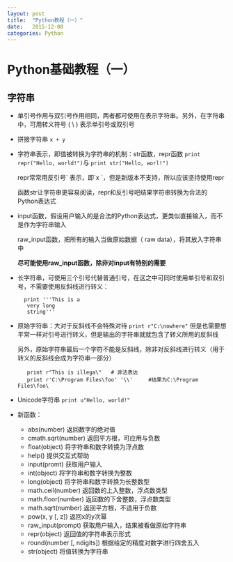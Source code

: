 ```yaml
---
layout: post
title:  "Python教程（一）"
date:   2015-12-08
categories: Python
---
```


# Python基础教程（一）

## 字符串

- 单引号作用与双引号作用相同，两者都可使用在表示字符串。另外，在字符串中，可用转义符号 ( \\ ) 表示单引号或双引号

- 拼接字符串 `x + y` 

- 字符串表示，即值被转换为字符串的机制：str函数，repr函数   `print repr("Hello, world!")`与 `print str("Hello, worl!")`  

    repr常常用反引号\` 表示，即\`x \`，但是新版本不支持，所以应该坚持使用repr
    
    函数str让字符串更容易阅读，repr和反引号吧结果字符串转换为合法的Python表达式
    
- input函数，假设用户输入的是合法的Python表达式，更类似直接输入，而不是作为字符串输入

    raw_input函数，把所有的输入当做原始数据（ raw data），将其放入字符串中
    
    **尽可能使用raw_input函数，除非对input有特别的需要**
    
- 长字符串，可使用三个引号代替普通引号，在这之中可同时使用单引号和双引号，不需要使用反斜线进行转义：

        print '''This is a 
         very long
         string'''
         
- 原始字符串：大对于反斜线不会特殊对待    `print r"C:\nowhere"`   但是也需要想平常一样对引号进行转义，但是输出的字符串就就包含了转义所用的反斜线         

    另外，原始字符串最后一个字符不能是反斜线，除非对反斜线进行转义（用于转义的反斜线会成为字符串一部分） 
        
         print r"This is illega\"   # 非法表达
         print r'C:\Program Files\foo' '\\'     #结果为C:\Program Files\foo\
         
- Unicode字符串    `print u"Hello, world!"`   

- 新函数：

    - abs(number)   返回数字的绝对值
    - cmath.sqrt(number)    返回平方根，可应用与负数        
    - float(object)     将字符串和数字转换为浮点数
    - help()    提供交互式帮助
    - input(promt)      获取用户输入
    - int(object)      将字符串和数字转换为整数
    - long(object)        将字符串和数字转换为长整数型
    - math.ceil(number)         返回数的上入整数，浮点数类型
    - math.floor(number)        返回数的下舍整数，浮点数类型
    - math.sqrt(number)         返回平方根，不适用于负数
    - pow(x, y [, z])               返回x的y次幂
    - raw_input(prompt)     获取用户输入，结果被看做原始字符串
    - repr(object)      返回值的字符串表示形式
    - round(number [, ndigits])     根据给定的精度对数字进行四舍五入
    - str(object)       将值转换为字符串